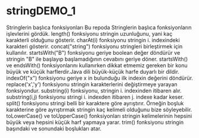 # stringDEMO_1
Stringlerin başlıca fonksiyonları
Bu repoda Stringlerin başlıca fonksiyonların işlevlerini gördük.
length() fonksiyonu stringin uzunluğunu, yani kaç karakterli olduğunu gösterir.
charAt(i) fonksiyonu stringin i. indexindeki karakteri gösterir. 
concat("string") fonksiyonu stringleri birleştirmek için kullanılır.
startsWith("B") fonksiyonu geriye boolean değer döndürür ve stringin "B" ile başlayıp başlamadığının cevabını geriye döner.
startsWith() ve endsWith() fonksiyonlarını kullanırken dikkat etmemiz gereken bir konu büyük ve küçük harflerdir.Java dili büyük-küçük harfe duyarlı bir dildir.
indexOf("x") fonksiyonu geriye x in bulunduğu ilk indexin değerini döndürür. 
replace('x','y') fonksiyonu stringin karakterlerini değiştirmeye yarayan fonksiyondur.
substring(i) fonksiyonu, stringin i. indexinden itibaren alır. 
substring(i,j) fonksiyonu stringi i. indexden itibaren j. indexe kadar keser. 
split() fonksiyonu stringi belli bir karaktere göre ayrıştırır. Örneğin boşluk karakterine göre ayrıştırmak stringin kaç kelimeli olduğunu bize söyleyebilir.
toLowerCase() ve toUpperCase() fonksiyonları stringin kelimelerinin hepsini büyük veya hepsini küçük harf yapmaya yarar. 
trim() fonksiyonu stringin başındaki ve sonundaki boşlukları atar.
